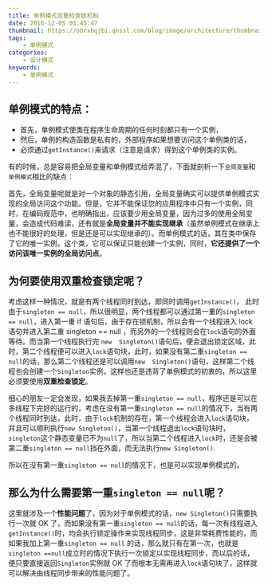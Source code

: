 ```yaml
---
title: 单例模式双重检查锁机制
date: 2016-12-05 03:45:47
thumbnail: https://obrxbqjbi.qnssl.com/blog/image/architecture/thumbnail.png
tags:
	- 单例模式
categories:
	- 设计模式
keywords:
	- 单例模式
---
```

## 单例模式的特点：
- 首先，单例模式使类在程序生命周期的任何时刻都只有一个实例，
- 然后，单例的构造函数是私有的，外部程序如果想要访问这个单例类的话，
- 必须通过`getInstance()`来请求（注意是请求）得到这个单例类的实例。

有的时候，总是容易把全局变量和单例模式给弄混了，下面就剖析一下`全局变量`和`单例模式`相比的缺点：

首先，全局变量呢就是对一个对象的静态引用，全局变量确实可以提供单例模式实现的全局访问这个功能。但是，它并不能保证您的应用程序中只有一个实例，同时，在编码规范中，也明确指出，应该要少用全局变量，因为过多的使用全局变量，会造成代码难读，还有就是**全局变量并不能实现继承**（虽然单例模式在继承上也不能很好的处理，但是还是可以实现继承的）。而单例模式的话，其在类中保存了它的唯一实例，这个类，它可以保证只能创建一个实例，同时，**它还提供了一个访问该唯一实例的全局访问点**。

## 为何要使用双重检查锁定呢？

考虑这样一种情况，就是有两个线程同时到达，即同时调用`getInstance()`，
此时由于`singleton == null`，所以很明显，两个线程都可以通过第一重的`singleton == null`，进入第一重 if 语句后，由于存在锁机制，所以会有一个线程进入 lock 语句并进入第二重 singleton == null ，而另外的一个线程则会在`lock`语句的外面等待。而当第一个线程执行完 `new  Singleton()`语句后，便会退出锁定区域，此时，第二个线程便可以进入`lock`语句块，此时，如果没有第二重`singleton == null`的话，那么第二个线程还是可以调用`new  Singleton()`语句，这样第二个线程也会创建一个`Singleton`实例，这样也还是违背了单例模式的初衷的，所以这里必须要使用**双重检查锁定**。

细心的朋友一定会发现，如果我去掉第一重`singleton == null`，程序还是可以在多线程下完好的运行的，考虑在没有第一重`singleton == null`的情况下，当有两个线程同时到达，此时，由于`lock`机制的存在，第一个线程会进入`lock`语句块，并且可以顺利执行`new Singleton()`，当第一个线程退出`lock`语句块时， `singleton`这个静态变量已不为`null`了，所以当第二个线程进入`lock`时，还是会被第二重`singleton == null`挡在外面，而无法执行`new Singleton()`.

所以在没有第一重`singleton == null`的情况下，也是可以实现单例模式的。

## 那么为什么需要第一重`singleton == null`呢？

这里就涉及一个**性能问题**了，因为对于单例模式的话，`new Singleton()`只需要执行一次就 OK 了，而如果没有第一重`singleton == null`的话，每一次有线程进入`getInstance()`时，均会执行锁定操作来实现线程同步，这是非常耗费性能的，而如果我加上第一重`singleton == null` 的话，那么就只有在第一次，也就是`singleton ==null`成立时的情况下执行一次锁定以实现线程同步，而以后的话，便只要直接返回`Singleton`实例就 OK 了而根本无需再进入`lock`语句块了，这样就可以解决由线程同步带来的性能问题了。